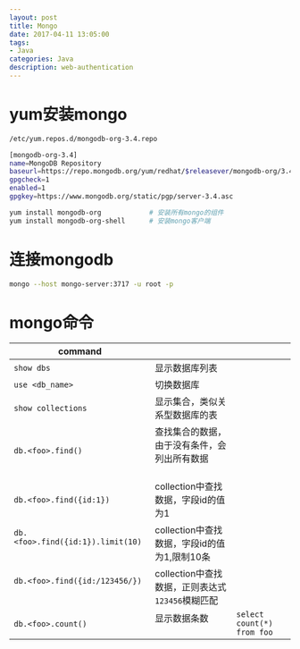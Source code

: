 ```yaml
---
layout: post
title: Mongo
date: 2017-04-11 13:05:00
tags:
- Java
categories: Java
description: web-authentication
---
```



# yum安装mongo
```bash
/etc/yum.repos.d/mongodb-org-3.4.repo
```

```bash
[mongodb-org-3.4]
name=MongoDB Repository
baseurl=https://repo.mongodb.org/yum/redhat/$releasever/mongodb-org/3.4/x86_64/
gpgcheck=1
enabled=1
gpgkey=https://www.mongodb.org/static/pgp/server-3.4.asc
```

```bash
yum install mongodb-org            # 安装所有mongo的组件
yum install mongodb-org-shell      # 安装mongo客户端
```

# 连接mongodb
```bash
mongo --host mongo-server:3717 -u root -p
```


# mongo命令
|                command                      |                                               |                              |
| ------------------------------------------- | --------------------------------------------- | ---------------------------- |
| `show dbs`                                  | 显示数据库列表                                  |                              |
| `use <db_name>`                             | 切换数据库                                     |                              |
| `show collections`                          | 显示集合，类似关系型数据库的表                    |                              |
| `db.<foo>.find()`                           | 查找集合的数据，由于没有条件，会列出所有数据         |                             |
| `db.<foo>.find({id:1})`                     | collection中查找数据，字段id的值为1               |                            |
| `db.<foo>.find({id:1}).limit(10)`           | collection中查找数据，字段id的值为1,限制10条       |                            |
| `db.<foo>.find({id:/123456/})`              | collection中查找数据，正则表达式`123456`模糊匹配   |                             |
| `db.<foo>.count()`                          | 显示数据条数                                    | `select count(*) from foo` |



